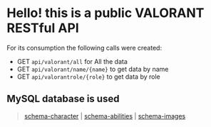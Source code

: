 # Hello! this is a public VALORANT RESTful API 
For its consumption the following calls were created:
- GET `api/valorant/all` for All the data
- GET `api/valorant/name/{name}` to get data by name
- GET `api/valorantrole/{role}` to get data by role

## MySQL database is used
>[schema-character](valorant_api_valorant_character.sql) |
>[schema-abilities](valorant_api_valorant_abilities.sql) |
>[schema-images](valorant_api_valorant_images.sql)

